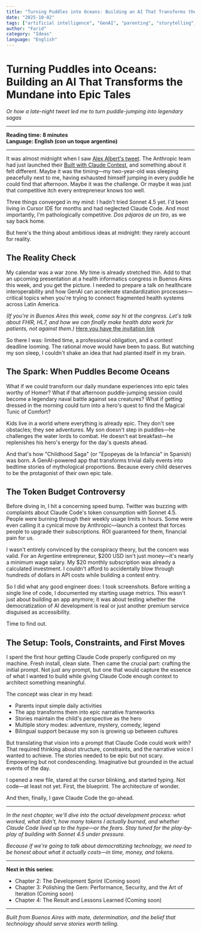 ```yaml
---
title: "Turning Puddles into Oceans: Building an AI That Transforms the Mundane into Epic Tales"
date: "2025-10-02"
tags: ["artificial intelligence", "GenAI", "parenting", "storytelling", "claude code"]
author: "Farid"
category: "Ideas"
language: "English"
---
```


# Turning Puddles into Oceans: Building an AI That Transforms the Mundane into Epic Tales

*Or how a late-night tweet led me to turn puddle-jumping into legendary sagas*

---

**Reading time: 8 minutes**  
**Language: English (con un toque argentino)**

---

It was almost midnight when I saw [Alex Albert's tweet](https://x.com/alexalbert__). The Anthropic team had just launched their [Built with Claude Contest](https://support.claude.com/en/articles/12450131-built-with-claude-contest-official-rules), and something about it felt different. Maybe it was the timing—my two-year-old was sleeping peacefully next to me, having exhausted himself jumping in every puddle he could find that afternoon. Maybe it was the challenge. Or maybe it was just that competitive itch every entrepreneur knows too well.

Three things converged in my mind: I hadn't tried Sonnet 4.5 yet. I'd been living in Cursor IDE for months and had neglected Claude Code. And most importantly, I'm pathologically competitive. *Dos pájaros de un tiro*, as we say back home.

But here's the thing about ambitious ideas at midnight: they rarely account for reality.

## The Reality Check

My calendar was a war zone. My time is already stretched thin. Add to that an upcoming presentation at a health informatics congress in Buenos Aires this week, and you get the picture. I needed to prepare a talk on healthcare interoperability and how GenAI can accelerate standardization processes—critical topics when you're trying to connect fragmented health systems across Latin America.

*(If you're in Buenos Aires this week, come say hi at the congress. Let's talk about FHIR, HL7, and how we can finally make health data work for patients, not against them.)*
[Here you have the invitation link](https://www.linkedin.com/feed/update/urn:li:activity:7378813385053810688/)

So there I was: limited time, a professional obligation, and a contest deadline looming. The rational move would have been to pass. But watching my son sleep, I couldn't shake an idea that had planted itself in my brain.

## The Spark: When Puddles Become Oceans

What if we could transform our daily mundane experiences into epic tales worthy of Homer? What if that afternoon puddle-jumping session could become a legendary naval battle against sea creatures? What if getting dressed in the morning could turn into a hero's quest to find the Magical Tunic of Comfort?

Kids live in a world where everything is already epic. They don't see obstacles; they see adventures. My son doesn't step in puddles—he challenges the water lords to combat. He doesn't eat breakfast—he replenishes his hero's energy for the day's quests ahead.

And that's how "Childhood Saga" (or "Epopeyas de la Infancia" in Spanish) was born. A GenAI-powered app that transforms trivial daily events into bedtime stories of mythological proportions. Because every child deserves to be the protagonist of their own epic tale.

## The Token Budget Controversy

Before diving in, I hit a concerning speed bump. Twitter was buzzing with complaints about Claude Code's token consumption with Sonnet 4.5. People were burning through their weekly usage limits in hours. Some were even calling it a cynical move by Anthropic—launch a contest that forces people to upgrade their subscriptions. ROI guaranteed for them, financial pain for us.

I wasn't entirely convinced by the conspiracy theory, but the concern was valid. For an Argentine entrepreneur, $200 USD isn't just money—it's nearly a minimum wage salary. My $20 monthly subscription was already a calculated investment. I couldn't afford to accidentally blow through hundreds of dollars in API costs while building a contest entry.

So I did what any good engineer does: I took screenshots. Before writing a single line of code, I documented my starting usage metrics. This wasn't just about building an app anymore; it was about testing whether the democratization of AI development is real or just another premium service disguised as accessibility.

Time to find out.

## The Setup: Tools, Constraints, and First Moves

I spent the first hour getting Claude Code properly configured on my machine. Fresh install, clean slate. Then came the crucial part: crafting the initial prompt. Not just any prompt, but one that would capture the essence of what I wanted to build while giving Claude Code enough context to architect something meaningful.

The concept was clear in my head:
- Parents input simple daily activities
- The app transforms them into epic narrative frameworks
- Stories maintain the child's perspective as the hero
- Multiple story modes: adventure, mystery, comedy, legend
- Bilingual support because my son is growing up between cultures

But translating that vision into a prompt that Claude Code could work with? That required thinking about structure, constraints, and the narrative voice I wanted to achieve. The stories needed to be epic but not scary. Empowering but not condescending. Imaginative but grounded in the actual events of the day.

I opened a new file, stared at the cursor blinking, and started typing. Not code—at least not yet. First, the blueprint. The architecture of wonder.

And then, finally, I gave Claude Code the go-ahead.

---

*In the next chapter, we'll dive into the actual development process: what worked, what didn't, how many tokens I actually burned, and whether Claude Code lived up to the hype—or the fears. Stay tuned for the play-by-play of building with Sonnet 4.5 under pressure.*

*Because if we're going to talk about democratizing technology, we need to be honest about what it actually costs—in time, money, and tokens.*

---

**Next in this series:**
- Chapter 2: The Development Sprint (Coming soon)
- Chapter 3: Polishing the Gem: Performance, Security, and the Art of Iteration (Coming soon)
- Chapter 4: The Result and Lessons Learned (Coming soon)

---

*Built from Buenos Aires with mate, determination, and the belief that technology should serve stories worth telling.*